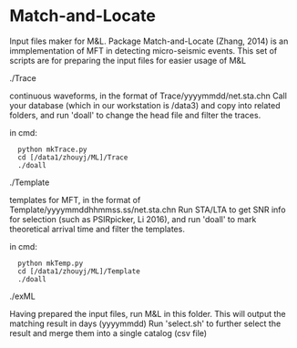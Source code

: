 # Match-and-Locate
Input files maker for M&L.
Package Match-and-Locate (Zhang, 2014) is an immplementation of MFT in detecting micro-seismic events.
This set of scripts are for preparing the input files for easier usage of M&L

./Trace

  continuous waveforms, in the format of Trace/yyyymmdd/net.sta.chn
  Call your database (which in our workstation is /data3) and copy into related folders, and run 'doall' to change the head file and filter the traces.
  
  in cmd: 
  
      python mkTrace.py
      cd [/data1/zhouyj/ML]/Trace     
      ./doall



./Template

  templates for MFT, in the format of Template/yyyymmddhhmmss.ss/net.sta.chn 
  Run STA/LTA to get SNR info for selection (such as PSIRpicker, Li 2016), and run 'doall' to mark theoretical arrival time and filter the templates.
  
  in cmd: 
       
      python mkTemp.py
      cd [/data1/zhouyj/ML]/Template     
      ./doall



./exML

  Having prepared the input files, run M&L in this folder.
  This will output the matching result in days (yyyymmdd)
  Run 'select.sh' to further select the result and merge them into a single catalog (csv file)
 
